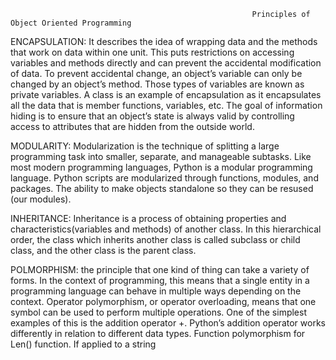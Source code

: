                                                           Principles of Object Oriented Programming

ENCAPSULATION: It describes the idea of wrapping data and the methods that work on data within one unit. This puts restrictions on accessing variables and methods
directly and can prevent the accidental modification of data. To prevent accidental change, an object’s variable can only be changed by an object’s method. 
Those types of variables are known as private variables.
A class is an example of encapsulation as it encapsulates all the data that is member functions, variables, etc. The goal of information hiding is to ensure that
an object’s state is always valid by controlling access to attributes that are hidden from the outside world.

MODULARITY: Modularization is the technique of splitting a large programming task into smaller, separate, and manageable subtasks. Like most modern programming
languages, Python is a modular programming language. Python scripts are modularized through functions, modules, and packages.
The ability to make objects standalone so they can be resused (our modules). 

INHERITANCE: Inheritance is a process of obtaining properties and characteristics(variables and methods) of another class. In this hierarchical order, the class which
inherits another class is called subclass or child class, and the other class is the parent class. 

POLMORPHISM: the principle that one kind of thing can take a variety of forms. In the context of programming, this means that a single entity in a programming
language can behave in multiple ways depending on the context.
Operator polymorphism, or operator overloading, means that one symbol can be used to perform multiple operations. One of the simplest examples of this is the addition
operator +. Python’s addition operator works differently in relation to different data types.
Function polymorphism for Len() function. If applied to a string
